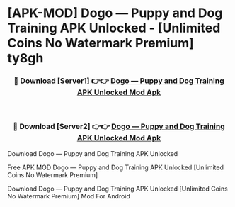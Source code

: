 # [APK-MOD] Dogo — Puppy and Dog Training APK Unlocked - [Unlimited Coins No Watermark Premium] ty8gh



<div align="center">
<h3>🔴 Download [Server1] 👉👉 <a href="https://momento.my/?title=Dogo_—_Puppy_and_Dog_Training_APK_Unlocked">Dogo — Puppy and Dog Training APK Unlocked Mod Apk</a></h3><br>

<h3>🔴 Download [Server2] 👉👉 <a href="https://momento.my/?title=Dogo_—_Puppy_and_Dog_Training_APK_Unlocked">Dogo — Puppy and Dog Training APK Unlocked Mod Apk</a></h3>
</div>



Download Dogo — Puppy and Dog Training APK Unlocked 

Free APK MOD Dogo — Puppy and Dog Training APK Unlocked [Unlimited Coins No Watermark Premium]

Download Dogo — Puppy and Dog Training APK Unlocked [Unlimited Coins No Watermark Premium] Mod For Android
